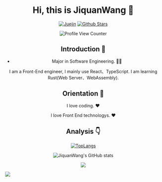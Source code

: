 <div align=center>
  
# Hi, this is JiquanWang :wave:

<p>

[![Juejin](https://img.shields.io/badge/-%E6%8E%98%E9%87%91-blue)](https://juejin.cn/user/1451011082036456/posts)
[![Github Stars](https://img.shields.io/github/stars/JiquanWang99?color=faf408&label=github%20stars&logo=github)](https://github.com/JiquanWang99)

</p>

![Profile View Counter](https://komarev.com/ghpvc/?username=JiquanWang99)

## Introduction :raised_hands:

- Major in Software Engineering. :man_technologist:
  
 I am a Front-End engineer, I mainly use React、TypeScript.
 I am learning Rust(Web Server、WebAssembly).

## Orientation :dart:

I love coding. :heart:

I love Front End technologys. :heart:

## Analysis :point_down:

[![TopLangs](https://github-readme-stats.vercel.app/api/top-langs/?username=JiquanWang99&layout=compact)](https://github.com/anuraghazra/github-readme-stats)

![JiquanWang's GitHub stats](https://github-readme-stats.vercel.app/api?username=JiquanWang99&show_icons=true&bg_color=30,e96443,904e95&title_color=fff&text_color=fff)

![](https://github-profile-trophy.vercel.app/?username=JiquanWang99&theme=flat&column=7&margin-w=10)

</div>

![](https://hit.yhype.me/github/profile?user_id=57290456)
